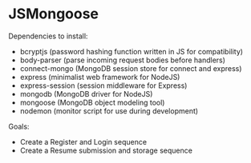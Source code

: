# JSMongoose

Dependencies to install:
- bcryptjs (password hashing function written in JS for compatibility)
- body-parser (parse incoming request bodies before handlers)
- connect-mongo (MongoDB session store for connect and express)
- express (minimalist web framework for NodeJS)
- express-session (session middleware for Express)
- mongodb (MongoDB driver for NodeJS)
- mongoose (MongoDB object modeling tool)
- nodemon (monitor script for use during development)

Goals:
- Create a Register and Login sequence
- Create a Resume submission and storage sequence